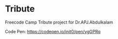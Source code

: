 # Tribute
Freecode Camp Tribute project for Dr.APJ.Abdulkalam

Code Pen: https://codepen.io/init0/pen/vgGPRq
